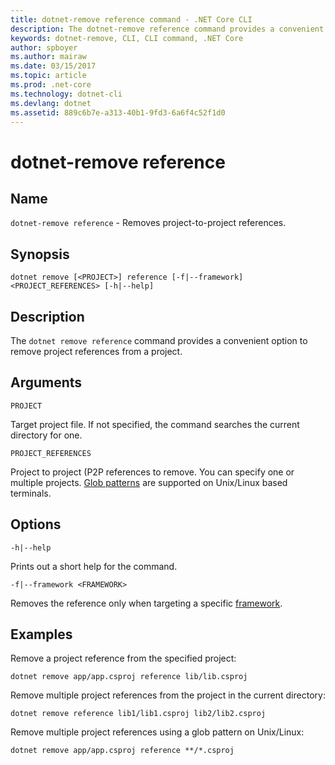 ```yaml
---
title: dotnet-remove reference command - .NET Core CLI
description: The dotnet-remove reference command provides a convenient option to remove project to project references.
keywords: dotnet-remove, CLI, CLI command, .NET Core
author: spboyer
ms.author: mairaw
ms.date: 03/15/2017
ms.topic: article
ms.prod: .net-core
ms.technology: dotnet-cli
ms.devlang: dotnet
ms.assetid: 889c6b7e-a313-40b1-9fd3-6a6f4c52f1d0
---
```


# dotnet-remove reference

## Name

`dotnet-remove reference` - Removes project-to-project references.

## Synopsis

`dotnet remove [<PROJECT>] reference [-f|--framework] <PROJECT_REFERENCES> [-h|--help]`

## Description

The `dotnet remove reference` command provides a convenient option to remove project references from a project.

## Arguments

`PROJECT`

Target project file. If not specified, the command searches the current directory for one.

`PROJECT_REFERENCES`

Project to project (P2P references to remove. You can specify one or multiple projects. [Glob patterns](https://en.wikipedia.org/wiki/Glob_(programming)) are supported on Unix/Linux based terminals.

## Options

`-h|--help`

Prints out a short help for the command.

`-f|--framework <FRAMEWORK>`

Removes the reference only when targeting a specific [framework](../../standard/frameworks.md).

## Examples

Remove a project reference from the specified project:

`dotnet remove app/app.csproj reference lib/lib.csproj`

Remove multiple project references from the project in the current directory:

`dotnet remove reference lib1/lib1.csproj lib2/lib2.csproj`

Remove multiple project references using a glob pattern on Unix/Linux:

`dotnet remove app/app.csproj reference **/*.csproj`
